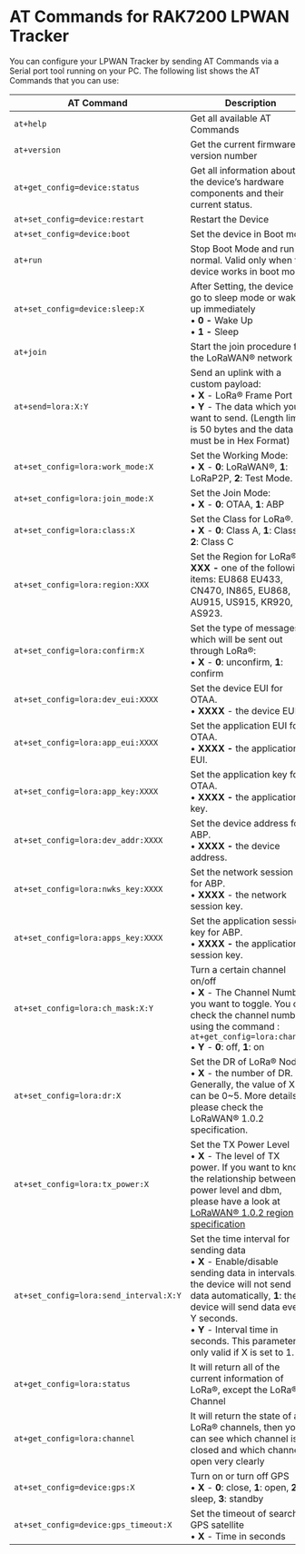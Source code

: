 

# AT Commands for RAK7200 LPWAN Tracker

You can configure your LPWAN Tracker by sending AT Commands via a Serial port tool running on your PC. The following list shows the AT Commands that you can use:

| **AT Command**                               | **Description**                                                                                                                                                                                                                                                                             |
| -------------------------------------------- | ------------------------------------------------------------------------------------------------------------------------------------------------------------------------------------------------------------------------------------------------------------------------------------------- |
| `at+help`                                      | Get all available AT Commands                                                                                                                                                                                                                                                               |
| `at+version`                                   | Get the current firmware version number                                                                                                                                                                                                                                                     |
| `at+get_config=device:status`                  | Get all information about the device’s hardware components and their current status.                                                                                                                                                                                                        |
| `at+set_config=device:restart`                 | Restart the Device                                                                                                                                                                                                                                                                          |
| `at+set_config=device:boot`                    | Set the device in Boot mode                                                                                                                                                                                                                                                                 |
| `at+run`                                       | Stop Boot Mode and run as normal. Valid only when the device works in boot mode.                                                                                                                                                                                                            |
| `at+set_config=device:sleep:X`             | After Setting, the device will go to sleep mode or wake up immediately <br>• **0 -** Wake Up <br>• **1 -** Sleep                                                                                                                                                                            |
| `at+join`                                      | Start the join procedure for the LoRaWAN® network                                                                                                                                                                                                                                           |
| `at+send=lora:X:Y`                     | Send an uplink with a custom payload: <br>• **X** - LoRa® Frame Port <br>• **Y** - The data which you want to send. (Length limit is 50 bytes and the data must be in Hex Format)                                                                                                           |
| `at+set_config=lora:work_mode:X`          | Set the Working Mode: <br>• **X** - **0**: LoRaWAN®, **1**: LoRaP2P, **2**: Test Mode.                                                                                                                                                                                                      |
| `at+set_config=lora:join_mode:X`          | Set the Join Mode: <br>• **X** - **0**: OTAA, **1**: ABP                                                                                                                                                                                                                                    |
| `at+set_config=lora:class:X`              | Set the Class for LoRa®. <br>• **X** - **0**: Class A, **1**: Class B, **2**: Class C                                                                                                                                                                                                       |
| `at+set_config=lora:region:XXX`           | Set the Region for LoRa® **XXX -** one of the following items: EU868 EU433, CN470, IN865, EU868, AU915, US915, KR920, AS923.                                                                                                                                                                |
| `at+set_config=lora:confirm:X`             | Set the type of messages which will be sent out through LoRa®: <br>• **X** - **0**: unconfirm, **1**: confirm                                                                                                                                                                               |
| `at+set_config=lora:dev_eui:XXXX`        | Set the device EUI for OTAA. <br>• **XXXX** - the device EUI.                                                                                                                                                                                                                               |
| `at+set_config=lora:app_eui:XXXX`        | Set the application EUI for OTAA. <br>• **XXXX -** the application EUI.                                                                                                                                                                                                                     |
| `at+set_config=lora:app_key:XXXX`         | Set the application key for OTAA. <br>• **XXXX -** the application key.                                                                                                                                                                                                                     |
| `at+set_config=lora:dev_addr:XXXX`        | Set the device address for ABP. <br>• **XXXX -** the device address.                                                                                                                                                                                                                        |
| `at+set_config=lora:nwks_key:XXXX`         | Set the network session key for ABP. <br>• **XXXX** - the network session key.                                                                                                                                                                                                              |
| `at+set_config=lora:apps_key:XXXX`        | Set the application session key for ABP. <br>• **XXXX -** the application session key.                                                                                                                                                                                                      |
| `at+set_config=lora:ch_mask:X:Y`       | Turn a certain channel on/off <br>• **X** - The Channel Number you want to toggle. You can check the channel number using the command : `at+get_config=lora:channel` <br>• **Y** - **0**: off, **1**: on                                                                                      |
| `at+set_config=lora:dr:X`                  | Set the DR of LoRa® Node <br>• **X** - the number of DR. Generally, the value of X can be 0~5. More details, please check the LoRaWAN® 1.0.2 specification.                                                                                                                                 |
| `at+set_config=lora:tx_power:X`            | Set the TX Power Level <br>• **X** - The level of TX power. If you want to know the relationship between TX power level and dbm, please have a look at [LoRaWAN® 1.0.2 region specification](https://github.com/RAKWireless/Update-File/blob/master/LoRaWANRegionalParametersv1.0.2.pdf) |
| `at+set_config=lora:send_interval:X:Y` | Set the time interval for sending data <br>• **X** - Enable/disable sending data in intervals. **0**: the device will not send data automatically, **1**: the device will send data every Y seconds. <br>• **Y** - Interval time in seconds. This parameter is only valid if X is set to 1. |
| `at+get_config=lora:status`                    | It will return all of the current information of LoRa®, except the LoRa® Channel                                                                                                                                                                                                            |
| `at+get_config=lora:channel `                  | It will return the state of all LoRa® channels, then you can see which channel is closed and which channel is open very clearly                                                                                                                                                             |
| `at+set_config=device:gps:X`               | Turn on or turn off GPS <br>• **X** - **0**: close, **1**: open, **2**: sleep, **3**: standby                                                                                                                                                                                               |
| `at+set_config=device:gps_timeout:X`       | Set the timeout of searching GPS satellite <br>• **X** - Time in seconds                                                                                                                                                                                                                    |
